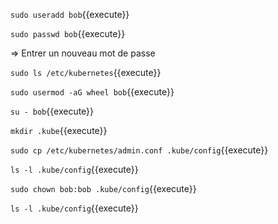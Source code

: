 `sudo useradd bob`{{execute}}

`sudo passwd bob`{{execute}}

=> Entrer un nouveau mot de passe

`sudo ls /etc/kubernetes`{{execute}}

`sudo usermod -aG wheel bob`{{execute}}

`su - bob`{{execute}}

`mkdir .kube`{{execute}}

`sudo cp /etc/kubernetes/admin.conf .kube/config`{{execute}}

`ls -l .kube/config`{{execute}}

`sudo chown bob:bob .kube/config`{{execute}}

`ls -l .kube/config`{{execute}}
